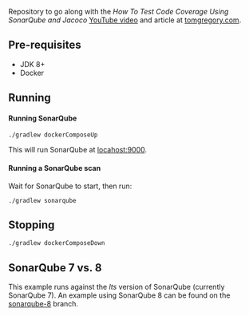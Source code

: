 Repository to go along with the *How To Test Code Coverage Using SonarQube and Jacoco* 
[YouTube video](https://youtu.be/6BTOd0X8UCs) and article at [tomgregory.com](https://tomgregory.com/how-to-measure-code-coverage-using-sonarqube-and-jacoco/).

## Pre-requisites

* JDK 8+
* Docker

## Running

#### Running SonarQube

`./gradlew dockerComposeUp`

This will run SonarQube at [locahost:9000](http://localhost:9000).

#### Running a SonarQube scan

Wait for SonarQube to start, then run:

`./gradlew sonarqube`

## Stopping

`./gradlew dockerComposeDown`

## SonarQube 7 vs. 8

This example runs against the *lts* version of SonarQube (currently SonarQube 7).
An example using SonarQube 8 can be found on the [sonarqube-8](https://github.com/tkgregory/sonarqube-jacoco-code-coverage/tree/sonarqube-8) branch.
